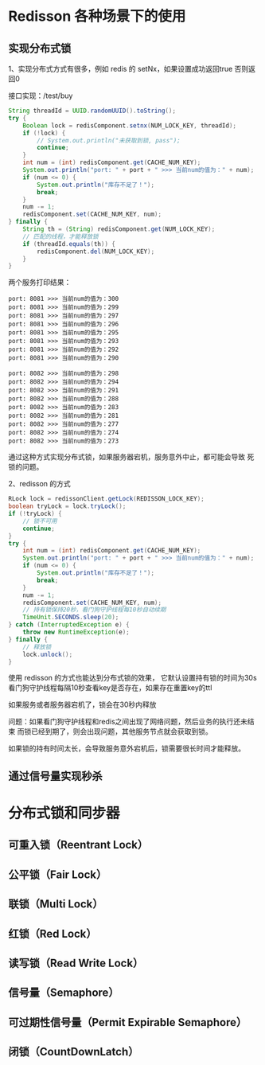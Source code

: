 # Redisson 各种场景下的使用

## 实现分布式锁

1、实现分布式方式有很多，例如 redis 的 setNx，如果设置成功返回true
否则返回0

接口实现：/test/buy

```java
String threadId = UUID.randomUUID().toString();
try {
    Boolean lock = redisComponent.setnx(NUM_LOCK_KEY, threadId);
    if (!lock) {
        // System.out.println("未获取到锁, pass");
        continue;
    }
    int num = (int) redisComponent.get(CACHE_NUM_KEY);
    System.out.println("port: " + port + " >>> 当前num的值为：" + num);
    if (num <= 0) {
        System.out.println("库存不足了！");
        break;
    }
    num -= 1;
    redisComponent.set(CACHE_NUM_KEY, num);
} finally {
    String th = (String) redisComponent.get(NUM_LOCK_KEY);
    // 匹配的线程，才能释放锁
    if (threadId.equals(th)) {
        redisComponent.del(NUM_LOCK_KEY);
    }
}
```
两个服务打印结果：
```text
port: 8081 >>> 当前num的值为：300
port: 8081 >>> 当前num的值为：299
port: 8081 >>> 当前num的值为：297
port: 8081 >>> 当前num的值为：296
port: 8081 >>> 当前num的值为：295
port: 8081 >>> 当前num的值为：293
port: 8081 >>> 当前num的值为：292
port: 8081 >>> 当前num的值为：290

port: 8082 >>> 当前num的值为：298
port: 8082 >>> 当前num的值为：294
port: 8082 >>> 当前num的值为：291
port: 8082 >>> 当前num的值为：288
port: 8082 >>> 当前num的值为：283
port: 8082 >>> 当前num的值为：281
port: 8082 >>> 当前num的值为：277
port: 8082 >>> 当前num的值为：274
port: 8082 >>> 当前num的值为：273
```
通过这种方式实现分布式锁，如果服务器宕机，服务意外中止，都可能会导致
死锁的问题。

2、redisson 的方式
```java
RLock lock = redissonClient.getLock(REDISSON_LOCK_KEY);
boolean tryLock = lock.tryLock();
if (!tryLock) {
    // 锁不可用
    continue;
}
try {
    int num = (int) redisComponent.get(CACHE_NUM_KEY);
    System.out.println("port: " + port + " >>> 当前num的值为：" + num);
    if (num <= 0) {
        System.out.println("库存不足了！");
        break;
    }
    num -= 1;
    redisComponent.set(CACHE_NUM_KEY, num);
    // 持有锁保持20秒，看门狗守护线程每10秒自动续期
    TimeUnit.SECONDS.sleep(20);
} catch (InterruptedException e) {
    throw new RuntimeException(e);
} finally {
    // 释放锁
    lock.unlock();
}
```
使用 redisson 的方式也能达到分布式锁的效果， 它默认设置持有锁的时间为30s
看门狗守护线程每隔10秒查看key是否存在，如果存在重置key的ttl

如果服务或者服务器宕机了，锁会在30秒内释放

问题：如果看门狗守护线程和redis之间出现了网络问题，然后业务的执行还未结束
而锁已经到期了，则会出现问题，其他服务节点就会获取到锁。

如果锁的持有时间太长，会导致服务意外宕机后，锁需要很长时间才能释放。

## 通过信号量实现秒杀

# 分布式锁和同步器

## 可重入锁（Reentrant Lock）

## 公平锁（Fair Lock）

## 联锁（Multi Lock）

## 红锁（Red Lock）

## 读写锁（Read Write Lock）

## 信号量（Semaphore）

## 可过期性信号量（Permit Expirable Semaphore）

## 闭锁（CountDownLatch）
